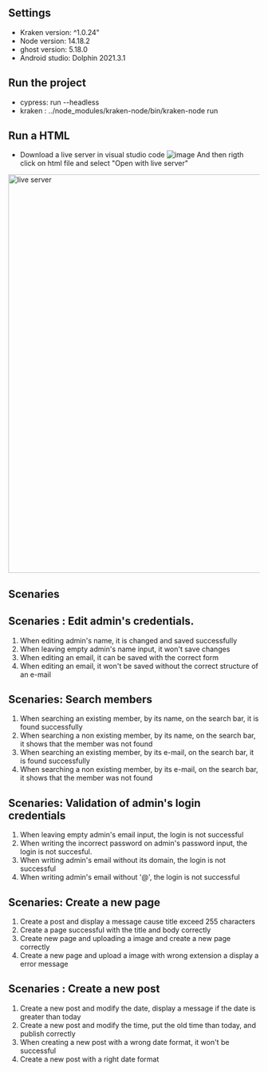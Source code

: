 ## Settings
* Kraken version: ^1.0.24"
* Node version: 14.18.2
* ghost version: 5.18.0
* Android studio: Dolphin 2021.3.1

## Run the project 
* cypress: run --headless
 * kraken : ../node_modules/kraken-node/bin/kraken-node run
 
## Run a HTML 
* Download a live server in visual studio code 
![image](https://user-images.githubusercontent.com/60898371/202727147-c785b827-4157-4b9b-b5e3-c30e54778760.png)
And then rigth click on html file and select "Open with live server" 
<img width="799" alt="live server" src="https://user-images.githubusercontent.com/60898371/202727494-3816da01-4e44-4244-a3b9-94cbdd16a57b.png">

## Scenaries

## Scenaries : Edit admin's credentials.
1. When editing admin's name, it is changed and saved successfully
2. When leaving empty admin's name input, it won't save changes
3. When editing an email, it can be saved with the correct form
4. When editing an email, it won't be saved without the correct structure of an e-mail

## Scenaries: Search members

1. When searching an existing member, by its name, on the search bar, it is found successfully
2. When searching a non existing member, by its name, on the search bar, it shows that the member was not found
3. When searching an existing member, by its e-mail, on the search bar, it is found successfully
4. When searching a non existing member, by its e-mail, on the search bar, it shows that the member was not found

## Scenaries: Validation of admin's login credentials

1. When leaving empty admin's email input, the login is not successful
2. When writing the incorrect password on admin's password input, the login is not succesful.
3. When writing admin's email without its domain, the login is not successful
4. When writing admin's email without '@', the login is not successful

## Scenaries: Create a new page 

1. Create a post and display a message cause title exceed 255 characters
2. Create a page successful with the title and body correctly
3. Create new page and uploading a image and create a new page correctly
4. Create a new page and upload a image with wrong extension a display a error message

## Scenaries : Create a new post

1. Create a new post and modify the date, display a message if the date is greater than  today
2. Create a new post and modify the time, put the old time than today, and publish correctly
3. When creating a new post with a wrong date format, it won't be successful
4. Create a new post with a right date format 
